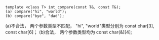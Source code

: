 ```
template <class T> int compare(const T&, const T&);
(a) compare("hi", "world");
(b) compare("bye", "dad");
```
(a)不合法， 两个参数类型不匹配， "hi", "world"类型分别为 const char[3], const char[6]；
(b)合法， 两个参数类型均为 const char(&)[4];